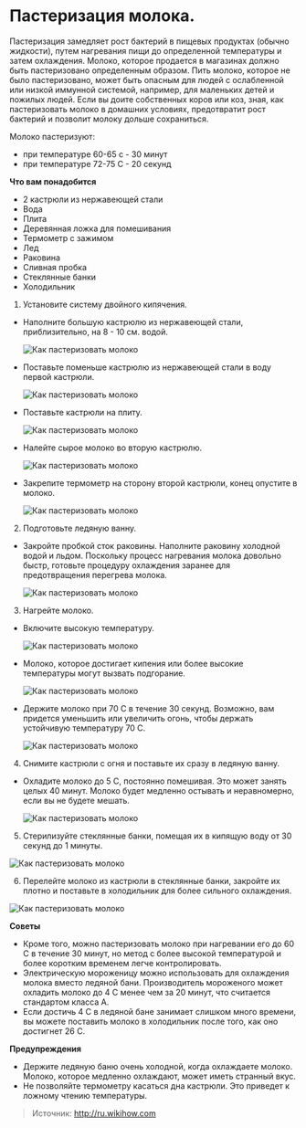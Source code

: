 # Пастеризация молока.

Пастеризация замедляет рост бактерий в пищевых продуктах (обычно жидкости), путем нагревания пищи до определенной температуры и затем охлаждения. Молоко, которое продается в магазинах должно быть пастеризовано определенным образом. Пить молоко, которое не было пастеризовано, может быть опасным для людей с ослабленной или низкой иммунной системой, например, для маленьких детей и пожилых людей. Если вы доите собственных коров или коз, зная, как пастеризовать молоко в домашних условиях, предотвратит рост бактерий и позволит молоку дольше сохраниться.

Молоко пастеризуют:

- при температуре 60-65 c - 30 минут
- при температуре 72-75 С - 20 секунд

**Что вам понадобится**

- 2 кастрюли из нержавеющей стали
- Вода
- Плита
- Деревянная ложка для помешивания
- Термометр с зажимом
- Лед
- Раковина
- Сливная пробка
- Стеклянные банки
- Холодильник

1. Установите систему двойного кипячения.

  - Наполните большую кастрюлю из нержавеющей стали, приблизительно, на 8 - 10 см. водой.

    ![Как пастеризовать молоко](/images/Kulinar/Chesse/paster_milk_001.jpg 'Как пастеризовать молоко')

  - Поставьте поменьше кастрюлю из нержавеющей стали в воду первой кастрюли.

    ![Как пастеризовать молоко](/images/Kulinar/Chesse/paster_milk_002.jpg 'Как пастеризовать молоко')

  - Поставьте кастрюли на плиту.

    ![Как пастеризовать молоко](/images/Kulinar/Chesse/paster_milk_003.jpg 'Как пастеризовать молоко')

  - Налейте сырое молоко во вторую кастрюлю.

    ![Как пастеризовать молоко](/images/Kulinar/Chesse/paster_milk_004.jpg 'Как пастеризовать молоко')

  - Закрепите термометр на сторону второй кастрюли, конец опустите в молоко.

    ![Как пастеризовать молоко](/images/Kulinar/Chesse/paster_milk_005.jpg 'Как пастеризовать молоко')

2. Подготовьте ледяную ванну.

  - Закройте пробкой сток раковины. Наполните раковину холодной водой и льдом. Поскольку процесс нагревания молока довольно быстр, готовьте процедуру охлаждения заранее для предотвращения перегрева молока.

    ![Как пастеризовать молоко](/images/Kulinar/Chesse/paster_milk_006.jpg 'Как пастеризовать молоко')

3. Нагрейте молоко.

  - Включите высокую температуру.

    ![Как пастеризовать молоко](/images/Kulinar/Chesse/paster_milk_007.jpg 'Как пастеризовать молоко')

  - Молоко, которое достигает кипения или более высокие температуры могут вызвать подгорание.

    ![Как пастеризовать молоко](/images/Kulinar/Chesse/paster_milk_008.jpg 'Как пастеризовать молоко')

  - Держите молоко при 70 С в течение 30 секунд. Возможно, вам придется уменьшить или увеличить огонь, чтобы держать устойчивую температуру 70 С.

    ![Как пастеризовать молоко](/images/Kulinar/Chesse/paster_milk_009.jpg 'Как пастеризовать молоко')

4.  Снимите кастрюли с огня и поставьте их сразу в ледяную ванну.

  - Охладите молоко до 5 С, постоянно помешивая. Это может занять целых 40 минут. Молоко будет медленно остывать и неравномерно, если вы не будете мешать.

    ![Как пастеризовать молоко](/images/Kulinar/Chesse/paster_milk_010.jpg 'Как пастеризовать молоко')

5. Стерилизуйте стеклянные банки, помещая их в кипящую воду от 30 секунд до 1 минуты.

  ![Как пастеризовать молоко](/images/Kulinar/Chesse/paster_milk_011.jpg 'Как пастеризовать молоко')

6. Перелейте молоко из кастрюли в стеклянные банки, закройте их плотно и поставьте в холодильник для более сильного охлаждения.

  ![Как пастеризовать молоко](/images/Kulinar/Chesse/paster_milk_012.jpg 'Как пастеризовать молоко')

**Советы**

- Кроме того, можно пастеризовать молоко при нагревании его до 60 С в течение 30 минут, но метод с более высокой температурой и более коротким временем легче контролировать.
- Электрическую мороженицу можно использовать для охлаждения молока вместо ледяной бани. Производитель мороженого может охладить молоко до 4 С менее чем за 20 минут, что считается стандартом класса А.
- Если достичь 4 С в ледяной бане занимает слишком много времени, вы можете поставить молоко в холодильник после того, как оно достигнет 26 С.

**Предупреждения**

- Держите ледяную баню очень холодной, когда охлаждаете молоко. Молоко, которое медленно охлаждают, может иметь странный вкус.
- Не позволяйте термометру касаться дна кастрюли. Это приведет к ложному чтению температуры.

> Источник: http://ru.wikihow.com
